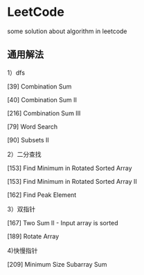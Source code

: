 # LeetCode
some solution about  algorithm in leetcode

## 通用解法

1）dfs

[39] Combination Sum

[40] Combination Sum II

[216] Combination Sum III

[79] Word Search

[90] Subsets II

2）二分查找

[153] Find Minimum in Rotated Sorted Array

[153] Find Minimum in Rotated Sorted Array II

[162] Find Peak Element

3）双指针

[167] Two Sum II - Input array is sorted

[189] Rotate Array

4)快慢指针

[209] Minimum Size Subarray Sum
